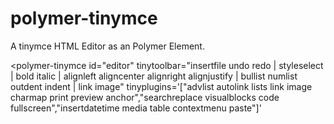 # polymer-tinymce

A tinymce HTML Editor as an Polymer Element.

<polymer-tinymce id="editor"
	  	tinytoolbar="insertfile undo redo | styleselect | bold italic | alignleft aligncenter alignright alignjustify | bullist numlist outdent indent | link image" 
	  	tinyplugins='["advlist autolink lists link image charmap print preview anchor","searchreplace visualblocks code fullscreen","insertdatetime media table contextmenu paste"]'
></polymer-tinymce>
